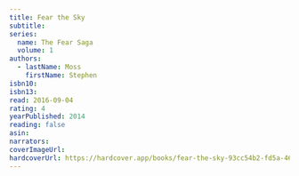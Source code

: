 ```yaml
---
title: Fear the Sky
subtitle:
series:
  name: The Fear Saga
  volume: 1
authors:
  - lastName: Moss
    firstName: Stephen
isbn10:
isbn13:
read: 2016-09-04
rating: 4
yearPublished: 2014
reading: false
asin:
narrators:
coverImageUrl:
hardcoverUrl: https://hardcover.app/books/fear-the-sky-93cc54b2-fd5a-469a-b364-4cf8ec4561a3/editions/31080509
---
```

